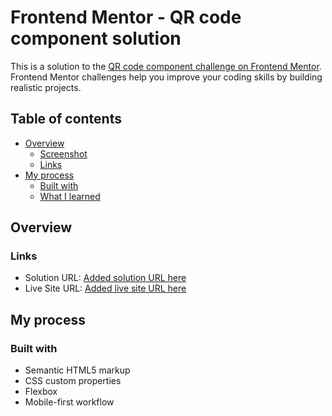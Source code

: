 # Frontend Mentor - QR code component solution

This is a solution to the [QR code component challenge on Frontend Mentor](https://www.frontendmentor.io/challenges/qr-code-component-iux_sIO_H). Frontend Mentor challenges help you improve your coding skills by building realistic projects. 

## Table of contents

- [Overview](#overview)
  - [Screenshot](#screenshot)
  - [Links](#links)
- [My process](#my-process)
  - [Built with](#built-with)
  - [What I learned](#what-i-learned)

## Overview

### Links

- Solution URL: [Added solution URL here](https://github.com/dinneshkumar9/Frontend-mentor-project-QR_Code.git)
- Live Site URL: [Added live site URL here](https://dinneshkumar9.github.io/Frontend-mentor-project-QR_Code/)

## My process

### Built with

- Semantic HTML5 markup
- CSS custom properties
- Flexbox
- Mobile-first workflow
